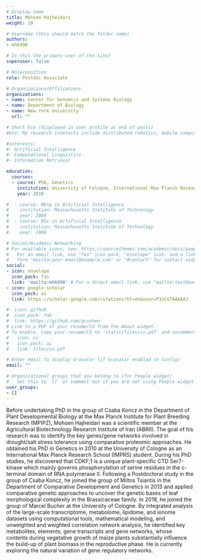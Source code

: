 ```yaml
---
# Display name
title: Mohsen Hajheidari
weight: 10

# Username (this should match the folder name)
authors:
- mh6498

# Is this the primary user of the site?
superuser: false

# Role/position
role: Postdoc Associate

# Organizations/Affiliations
organizations:
- name: Center for Genomics and Systems Biology
- name: Department of Biology
- name: New York University
  url: ""

# Short bio (displayed in user profile at end of posts)
#bio: My research interests include distributed robotics, mobile computing and programmable matter.

#interests:
#- Artificial Intelligence
#- Computational Linguistics
#- Information Retrieval

education:
  courses:
  - course: PhD, Genetics
    institution: University of Cologne, International Max Planck Research School
    year: 2010

#  - course: MEng in Artificial Intelligence
#    institution: Massachusetts Institute of Technology
#    year: 2009
#  - course: BSc in Artificial Intelligence
#    institution: Massachusetts Institute of Technology
#    year: 2008

# Social/Academic Networking
# For available icons, see: https://sourcethemes.com/academic/docs/page-builder/#icons
#   For an email link, use "fas" icon pack, "envelope" icon, and a link in the
#   form "mailto:your-email@example.com" or "#contact" for contact widget.
social:
- icon: envelope
  icon_pack: fas
  link: 'mailto:mh6498' # For a direct email link, use "mailto:test@example.org".
- icon: google-scholar
  icon_pack: ai
  link: https://scholar.google.com/citations?hl=en&user=P3uCGfAAAAAJ

#- icon: github
#  icon_pack: fab
#  link: https://github.com/gcushen
# Link to a PDF of your resume/CV from the About widget.
# To enable, copy your resume/CV to `static/files/cv.pdf` and uncomment the lines below.
# - icon: cv
#   icon_pack: ai
#   link: files/cv.pdf

# Enter email to display Gravatar (if Gravatar enabled in Config)
email: ""

# Organizational groups that you belong to (for People widget)
#   Set this to `[]` or comment out if you are not using People widget.
user_groups:
- []
---
```


Before undertaking PhD in the group of Csaba Koncz in the Department of Plant Developmental Biology at the Max Planck Institute for Plant Breeding Research (MPIPZ), Mohsen Hajheidari was a scientific member at the Agricultural Biotechnology Research Institute of Iran (ABRII). The goal of his research was to identify the key genes/gene networks involved in drought/salt stress tolerance using comparative proteomic approaches. He obtained his PhD in Genetics in 2010 at the University of Cologne as an International Max Planck Research School (IMPRS) student. During his PhD studies, he discovered that CDKF;1 is a unique plant-specific CTD Ser7-kinase which mainly governs phosphorylation of serine residues in the c-terminal domain of RNA polymerase II. Following a Postdoctoral study in the group of Csaba Koncz, he joined the group of Miltos Tsiantis in the Department of Comparative Development and Genetics in 2013 and applied comparative genetic approaches to uncover the genetic bases of leaf morphological complexity in the Brassicaceae family. In 2018, he joined the group of Marcel Bucher at the University of Cologne. By integrated analysis of the large-scale transcriptome, metabolome, lipidome, and ionome datasets using computational tools, mathematical modeling, and unweighted and weighted correlation network analysis, he identified key metabolites, elements, gene transcripts and gene networks, whose contents during vegetative growth of maize plants substantially influence the build-up of plant biomass in the reproductive phase. He is currently exploring the natural variation of gene regulatory networks.
